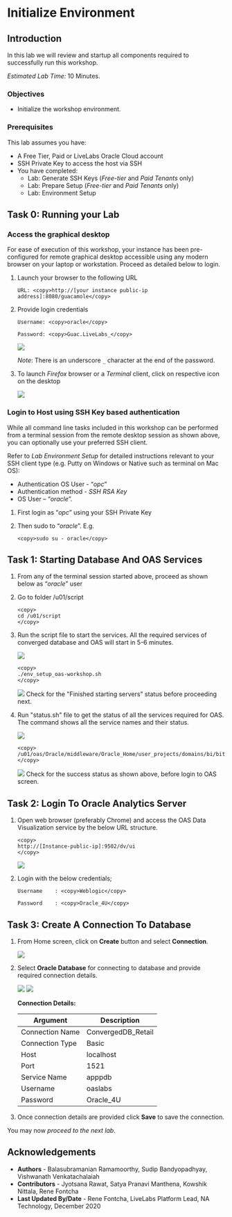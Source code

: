 # Initialize Environment

## Introduction

In this lab we will review and startup all components required to successfully run this workshop.

*Estimated Lab Time:* 10 Minutes.

### Objectives
- Initialize the workshop environment.

### Prerequisites
This lab assumes you have:
- A Free Tier, Paid or LiveLabs Oracle Cloud account
- SSH Private Key to access the host via SSH
- You have completed:
    - Lab: Generate SSH Keys (*Free-tier* and *Paid Tenants* only)
    - Lab: Prepare Setup (*Free-tier* and *Paid Tenants* only)
    - Lab: Environment Setup

## Task 0: Running your Lab
### Access the graphical desktop
For ease of execution of this workshop, your instance has been pre-configured for remote graphical desktop accessible using any modern browser on your laptop or workstation. Proceed as detailed below to login.

1. Launch your browser to the following URL

    ```
    URL: <copy>http://[your instance public-ip address]:8080/guacamole</copy>
    ```

2. Provide login credentials

    ```
    Username: <copy>oracle</copy>
    ```
    ```
    Password: <copy>Guac.LiveLabs_</copy>
    ```

    ![](./images/guacamole-login.png " ")

    *Note*: There is an underscore `_` character at the end of the password.

3. To launch *Firefox* browser or a *Terminal* client, click on respective icon on the desktop

    ![](./images/guacamole-landing.png " ")

### Login to Host using SSH Key based authentication
While all command line tasks included in this workshop can be performed from a terminal session from the remote desktop session as shown above, you can optionally use your preferred SSH client.

Refer to *Lab Environment Setup* for detailed instructions relevant to your SSH client type (e.g. Putty on Windows or Native such as terminal on Mac OS):
  - Authentication OS User - “*opc*”
  - Authentication method - *SSH RSA Key*
  - OS User – “*oracle*”.

1. First login as “*opc*” using your SSH Private Key

2. Then sudo to “*oracle*”. E.g.

    ```
    <copy>sudo su - oracle</copy>
    ```

## Task 1: Starting Database And OAS Services
1. From any of the terminal session started above, proceed as shown below as “*oracle*” user

2. Go to folder /u01/script

    ```
    <copy>
    cd /u01/script
    </copy>
    ```
3. Run the script file to start the services. All the required services of converged database and OAS will start in 5-6 minutes.

    ![](./images/oas-environment2.PNG " ")

    ```
    <copy>
    ./env_setup_oas-workshop.sh
    </copy>
    ```

    ![](./images/oas-environment3.PNG " ")
Check for the "Finished starting servers" status before proceeding next.

4. Run "status.sh" file to get the status of all the services required for OAS. The command shows all the service names and their status.

    ![](./images/oas-environment4.png " ")
    ```
    <copy>
    /u01/oas/Oracle/middleware/Oracle_Home/user_projects/domains/bi/bitools/bin/status.sh
    </copy>
    ```

    ![](./images/oas-environment5.png " ")
Check for the success status as shown above, before login to OAS screen.

## Task 2: Login To Oracle Analytics Server

1. Open web browser (preferably Chrome) and access the OAS Data Visualization service by the below URL structure.  

    ```
    <copy>
    http://[Instance-public-ip]:9502/dv/ui
    </copy>
    ```
    ![](./images/oas-environment8.png " ")

2. Login with the below credentials;

    ```
    Username	: <copy>Weblogic</copy>
    ```

    ```
    Password	: <copy>Oracle_4U</copy>
    ```

## Task 3: Create A Connection To Database

1. From Home screen, click on **Create** button and select **Connection**.

    ![](./images/oas-environment9.png " ")

2. Select **Oracle Database** for connecting to database and provide required connection details.  

    ![](./images/oas-environment10.png " ")
    ![](./images/oas-environment11.png " ")

    **Connection Details:**

    | Argument  | Description   |
    | ------------- | ------------- |
    | Connection Name | ConvergedDB_Retail |
    | Connection Type | Basic  |
    | Host | localhost  |
    | Port | 1521  |
    | Service Name | apppdb  |
    | Username | oaslabs  |
    | Password | Oracle_4U  |

3. Once connection details are provided click **Save** to save the connection.

You may now *proceed to the next lab*.

## Acknowledgements

- **Authors** - Balasubramanian Ramamoorthy, Sudip Bandyopadhyay, Vishwanath Venkatachalaiah
- **Contributors** - Jyotsana Rawat, Satya Pranavi Manthena, Kowshik Nittala, Rene Fontcha
- **Last Updated By/Date** - Rene Fontcha, LiveLabs Platform Lead, NA Technology, December 2020
